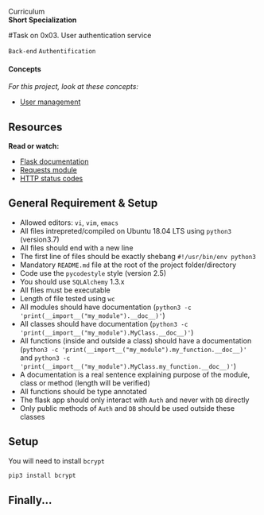 Curriculum <br>
**Short Specialization** <br>

#Task on 0x03. User authentication service

`Back-end` `Authentification`

#### Concepts

_For this project, look at these concepts:_

* [User management](https://www.intranet.alxswe.com/concepts/558)

## Resources

**Read or watch:**

* [Flask documentation](https://www.flask.palletsprojects.com/en/2.2.x/quickstart/)
* [Requests module](https://www.requests.kennethreitz.org/en/latest/user/quickstart/)
* [HTTP status codes](https://www.w3.org/Protocols/rfc2616/rfc2616-sec10.html)

## General Requirement & Setup

* Allowed editors: `vi`, `vim`, `emacs`
* All files intrepreted/compiled on Ubuntu 18.04 LTS using `python3` (version3.7)
* All files should end with a new line
* The first line of files should be exactly shebang `#!/usr/bin/env python3`
* Mandatory `README.md` file at the root of the project folder/directory
* Code use the `pycodestyle` style (version 2.5)
* You should use `SQLAlchemy` 1.3.x
* All files must be executable
* Length of file tested using `wc`
* All modules should have documentation (`python3 -c 'print(__import__("my_module").__doc__)'`)
* All classes should have documentation (`python3 -c 'print(__import__("my_module").MyClass.__doc__)'`)
* All functions (inside and outside a class) should have a documentation (`python3 -c 'print(__import__("my_module").my_function.__doc__)'` and `python3 -c 'print(__import__("my_module").MyClass.my_function.__doc__)'`)
* A documentation is a real sentence explaining purpose of the module, class or method (length will be verified)
* All functions should be type annotated
* The flask app should only interact with `Auth` and never with `DB` directly
* Only public methods of `Auth` and `DB` should be used outside these classes

## Setup

You will need to install `bcrypt`

```bash
pip3 install bcrypt
```

## Finally...
